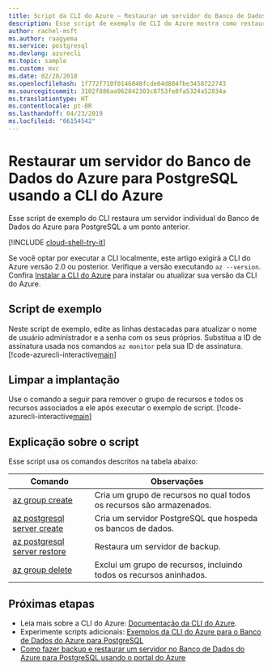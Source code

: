 ```yaml
---
title: Script da CLI do Azure – Restaurar um servidor do Banco de Dados do Azure para PostgreSQL
description: Esse script de exemplo de CLI do Azure mostra como restaurar um servidor de Banco de Dados do Azure para PostgreSQL e seus bancos de dados a um ponto anterior.
author: rachel-msft
ms.author: raagyema
ms.service: postgresql
ms.devlang: azurecli
ms.topic: sample
ms.custom: mvc
ms.date: 02/28/2018
ms.openlocfilehash: 1f772f710f0146048fcde04d884fbe3458722743
ms.sourcegitcommit: 3102f886aa962842303c8753fe8fa5324a52834a
ms.translationtype: HT
ms.contentlocale: pt-BR
ms.lasthandoff: 04/23/2019
ms.locfileid: "66154542"
---
```

# <a name="restore-an-azure-database-for-postgresql-server-using-azure-cli"></a>Restaurar um servidor do Banco de Dados do Azure para PostgreSQL usando a CLI do Azure
Esse script de exemplo do CLI restaura um servidor individual do Banco de Dados do Azure para PostgreSQL a um ponto anterior.

[!INCLUDE [cloud-shell-try-it](../../../includes/cloud-shell-try-it.md)]

Se você optar por executar a CLI localmente, este artigo exigirá a CLI do Azure versão 2.0 ou posterior. Verifique a versão executando `az --version`. Confira [Instalar a CLI do Azure]( /cli/azure/install-azure-cli) para instalar ou atualizar sua versão da CLI do Azure.

## <a name="sample-script"></a>Script de exemplo
Neste script de exemplo, edite as linhas destacadas para atualizar o nome de usuário administrador e a senha com os seus próprios. Substitua a ID de assinatura usada nos comandos `az monitor` pela sua ID de assinatura.
[!code-azurecli-interactive[main](../../../cli_scripts/postgresql/backup-restore/backup-restore.sh?highlight=15-16 "Restore Azure Database for PostgreSQL.")]

## <a name="clean-up-deployment"></a>Limpar a implantação
Use o comando a seguir para remover o grupo de recursos e todos os recursos associados a ele após executar o exemplo de script. 
[!code-azurecli-interactive[main](../../../cli_scripts/postgresql/backup-restore/delete-postgresql.sh  "Delete the resource group.")]

## <a name="script-explanation"></a>Explicação sobre o script
Esse script usa os comandos descritos na tabela abaixo:

| **Comando** | **Observações** |
|---|---|
| [az group create](/cli/azure/group) | Cria um grupo de recursos no qual todos os recursos são armazenados. |
| [az postgresql server create](/cli/azure/postgres/server#az-postgres-server-create) | Cria um servidor PostgreSQL que hospeda os bancos de dados. |
| [az postgresql server restore](/cli/azure/postgres/server#az-postgres-server-restore) | Restaura um servidor de backup. |
| [az group delete](/cli/azure/group) | Exclui um grupo de recursos, incluindo todos os recursos aninhados. |

## <a name="next-steps"></a>Próximas etapas
- Leia mais sobre a CLI do Azure: [Documentação da CLI do Azure](/cli/azure).
- Experimente scripts adicionais: [Exemplos da CLI do Azure para o Banco de Dados do Azure para PostgreSQL](../sample-scripts-azure-cli.md)
- [Como fazer backup e restaurar um servidor no Banco de Dados do Azure para PostgreSQL usando o portal do Azure](../howto-restore-server-portal.md)
